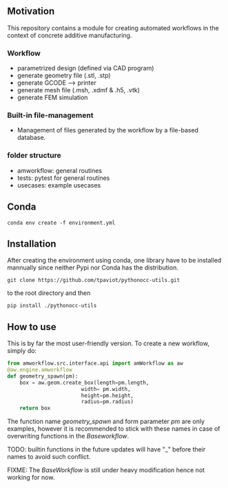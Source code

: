 ## Motivation

This repository contains a module for creating automated workflows in the context of concrete additive manufacturing.

### Workflow
* parametrized design (defined via CAD program)
* generate geometry file (.stl, .stp)
* generate GCODE --> printer
* generate mesh file (.msh, .xdmf & .h5, .vtk)
* generate FEM simulation

### Built-in file-management
* Management of files generated by the workflow by a file-based database.
 

### folder structure
* amworkflow: general routines
* tests: pytest for general routines
* usecases: example usecases


## Conda
```conda env create -f environment.yml```

## Installation
After creating the environment using conda, one library have to be installed mannually since neither Pypi nor Conda has the distribution.

```git clone https://github.com/tpaviot/pythonocc-utils.git```

to the root directory and then

```pip install ./pythonocc-utils```

## How to use
This is by far the most user-friendly version. To create a new workflow, simply do:
```python
from amworkflow.src.interface.api import amWorkflow as aw
@aw.engine.amworkflow
def geometry_spawn(pm):
    box = aw.geom.create_box(length=pm.length,
                        width= pm.width,
                        height=pm.height,
                        radius=pm.radius)
    return box
```
The function name *geometry_spawn* and form parameter *pm* are only examples, however it is recommended to stick with these names in case of overwriting functions in the *Baseworkflow*. 

TODO: builtin functions in the future updates will have "_" before their names to avoid such conflict.

FIXME: The *BaseWorkflow* is still under heavy modification hence not working for now.

